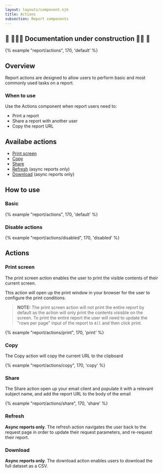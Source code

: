 ```yaml
---
layout: layouts/component.njk
title: Actions
subsection: Report components
---
```

## 🚧 👷🏻‍♀️ Documentation under construction 👷🏾 🚧

{% example "report/actions", 170, 'default' %}

## Overview

Report actions are designed to allow users to perform basic and most commonly used tasks on a report.

### When to use

Use the Actions component when report users need to:

- Print a report
- Share a report with another user
- Copy the report URL

## Availabe actions

- [Print screen](#print-screen)
- [Copy](#copy)
- [Share](#share)
- [Refresh](#refresh) (async reports only)
- [Download](#download) (async reports only)

## How to use

### Basic

{% example "report/actions", 170, 'default' %}

### Disable actions

{% example "report/actions/disabled", 170, 'disabled' %}


## Actions 
### Print screen

The print screen action enables the user to print the visible contents of their current screen.

This action will open up the print window in your browser for the user to configure the print conditions. 

> **NOTE:** The print screen action will not print the entire report by default as the action will only print the contents visisble on the screen. To print the entire report the user will need to update the "rows per page" input of the report to `All` and then click print. 

{% example "report/actions/print", 170, 'print' %}

### Copy

The Copy action will copy the current URL to the clipboard

{% example "report/actions/copy", 170, 'copy' %}

### Share

The Share action open up your email client and populate it with a relevant subject name, and add the report URL to the body of the email

{% example "report/actions/share", 170, 'share' %}

### Refresh

**Async reports only**. The refresh action navigates the user back to the request page in order to update their request parameters, and re-request their report. 

### Download

**Async reports only**. The download action enables users to download the full dataset as a CSV.  
